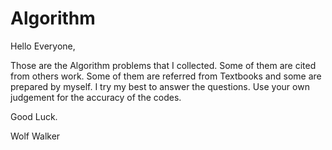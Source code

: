 # Algorithm

Hello Everyone, 

Those are the Algorithm problems that I collected. Some of them are cited from others work. Some of them are referred from Textbooks and some are prepared by myself. I try my best to answer the questions. Use your own judgement for the accuracy of the codes. 


Good Luck. 

Wolf Walker
